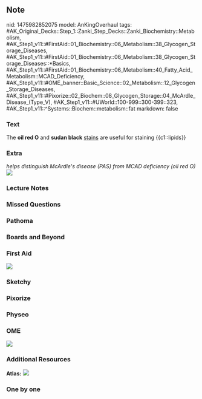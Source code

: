 ## Note
nid: 1475982852075
model: AnKingOverhaul
tags: #AK_Original_Decks::Step_1::Zanki_Step_Decks::Zanki_Biochemistry::Metabolism, #AK_Step1_v11::#FirstAid::01_Biochemistry::06_Metabolism::38_Glycogen_Storage_Diseases, #AK_Step1_v11::#FirstAid::01_Biochemistry::06_Metabolism::38_Glycogen_Storage_Diseases::*Basics, #AK_Step1_v11::#FirstAid::01_Biochemistry::06_Metabolism::40_Fatty_Acid_Metabolism::MCAD_Deficiency, #AK_Step1_v11::#OME_banner::Basic_Science::02_Metabolism::12_Glycogen_Storage_Diseases, #AK_Step1_v11::#Pixorize::02_Biochem::08_Glycogen_Storage::04_McArdle_Disease_(Type_V), #AK_Step1_v11::#UWorld::100-999::300-399::323, #AK_Step1_v11::^Systems::Biochem::metabolism::fat
markdown: false

### Text
<div>
  The <b>oil red O</b> and <b>sudan black</b> <u>stains</u> are
  useful for staining {{c1::lipids}}
</div>

### Extra
<div>
  <i>helps distinguish McArdle's disease (PAS) from MCAD deficiency
  (oil red O)</i>
</div>
<div><img src="paste-439422399021311.jpg"></div>

### Lecture Notes


### Missed Questions


### Pathoma


### Boards and Beyond


### First Aid
<img src="tmplhWmdJ.png">

### Sketchy


### Pixorize


### Physeo


### OME
<div class="ome-widget">
  <a href=
  "https://onlinemeded.org/spa/metabolism/glycogen-storage-diseases/acquire?ref=anki">
  <img src="_OME_AnkiFlashcards_Lesson_2.png"></a>
</div>

### Additional Resources
<b>Atlas:</b> <img src="tmpkT6H2n.png">

### One by one

